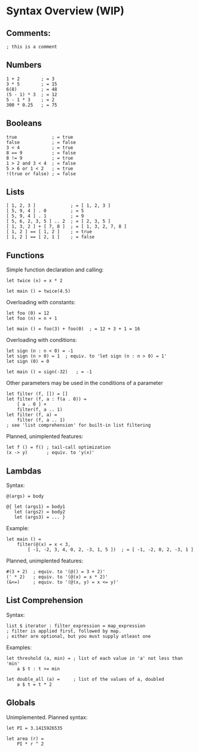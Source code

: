 Syntax Overview (WIP)
===============================


Comments:
-------------------------------
    ; this is a comment
      
Numbers
-------------------------------
    1 + 2        ; = 3
    3 * 5        ; = 15
    6(8)         ; = 48
    (5 - 1) * 3  ; = 12
    5 - 1 * 3    ; = 2
    300 * 0.25   ; = 75
    
Booleans
-------------------------------
    true             ; = true
    false            ; = false
    3 < 4            ; = true
    8 == 9           ; = false
    8 != 9           ; = true
    1 > 2 and 3 < 4  ; = false
    5 > 6 or 1 < 2   ; = true
    !(true or false) ; = false

Lists
-------------------------------
    [ 1, 2, 3 ]             ; = [ 1, 2, 3 ]
    [ 5, 9, 4 ] . 0         ; = 5
    [ 5, 9, 4 ] . 1         ; = 9
    [ 5, 6, 2, 3, 5 ] .. 2  ; = [ 2, 3, 5 ]
    [ 1, 3, 2 ] + [ 7, 8 ]  ; = [ 1, 3, 2, 7, 8 ]
    [ 1, 2 ] == [ 1, 2 ]    ; = true
    [ 1, 2 ] == [ 2, 1 ]    ; = false

Functions
-------------------------------

Simple function declaration and calling:

    let twice (x) = x * 2
    
    let main () = twice(4.5)
    
Overloading with constants:

    let foo (0) = 12
    let foo (n) = n + 1
    
    let main () = foo(3) + foo(0)  ; = 12 + 3 + 1 = 16

Overloading with conditions:

    let sign (n : n < 0) = -1
    let sign (n > 0) = 1  ; equiv. to 'let sign (n : n > 0) = 1'
    let sign (0) = 0
    
    let main () = sign(-32)   ; = -1

Other parameters may be used in the conditions of a parameter

    let filter (f, []) = []
    let filter (f, a : f(a . 0)) =
        [ a . 0 ] +
        filter(f, a .. 1)
    let filter (f, a) =
        filter (f, a .. 1)
	; see 'list comprehension' for built-in list filtering

Planned, unimplented features:

	let f () = f() ; tail-call optimization
    (x -> y)       ; equiv. to 'y(x)'

Lambdas
-------------------------------

Syntax:

    @(args) = body
    
    @{ let (args1) = body1
       let (args2) = body2
       let (args3) = ... }
    
Example:

    let main () = 
        filter(@(x) = x < 3,
            [ -1, -2, 3, 4, 0, 2, -3, 1, 5 ])  ; = [ -1, -2, 0, 2, -3, 1 ]

Planned, unimplented features:
    
    #(3 + 2)  ; equiv. to '(@() = 3 + 2)'
    (' * 2)   ; equiv. to '(@(x) = x * 2)'
    (&<=)     ; equiv. to '(@(x, y) = x <= y)'

List Comprehension
-------------------------------

Syntax:

    list $ iterator : filter_expression = map_expression
    ; filter is applied first, followed by map.
    ; either are optional, but you must supply atleast one
    
Examples:
    
    let threshold (a, min) = ; list of each value in 'a' not less than 'min'
        a $ t : t >= min
    
    let double_all (a) =     ; list of the values of a, doubled
        a $ t = t * 2

Globals
-------------------------------

Unimplemented.  Planned syntax:

	let PI = 3.1415926535
	
	let area (r) =
		PI * r ^ 2